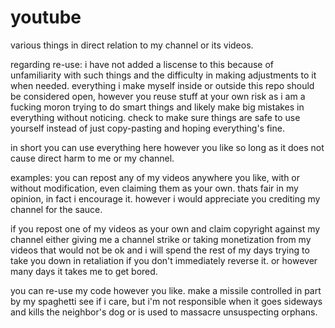 # youtube
various things in direct relation to my channel or its videos.

regarding re-use:
i have not added a liscense to this because of unfamiliarity with such things and the difficulty in making adjustments to it when needed. everything i make myself inside or outside this repo should be considered open, however you reuse stuff at your own risk as i am a fucking moron trying to do smart things and likely make big mistakes in everything without noticing. check to make sure things are safe to use yourself instead of just copy-pasting and hoping everything's fine.

in short you can use everything here however you like so long as it does not cause direct harm to me or my channel.

examples:
you can repost any of my videos anywhere you like, with or without modification, even claiming them as your own. thats fair in my opinion, in fact i encourage it. however i would appreciate you crediting my channel for the sauce.

if you repost one of my videos as your own and claim copyright against my channel either giving me a channel strike or taking monetization from my videos that would not be ok and i will spend the rest of my days trying to take you down in retaliation if you don't immediately reverse it. or however many days it takes me to get bored.

you can re-use my code however you like. make a missile controlled in part by my spaghetti see if i care, but i'm not responsible when it goes sideways and kills the neighbor's dog or is used to massacre unsuspecting orphans.
